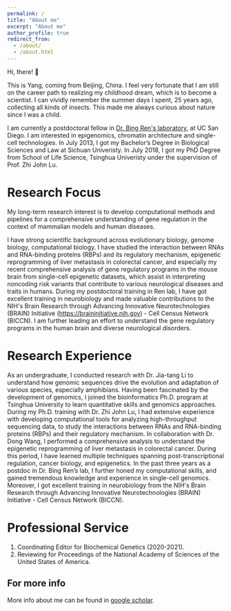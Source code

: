 ```yaml
---
permalink: /
title: "About me"
excerpt: "About me"
author_profile: true
redirect_from: 
  - /about/
  - /about.html
---
```


Hi, there! :wave:

This is Yang, coming from Beijing, China. I feel very fortunate that I am still on the career path to realizing my childhood dream, which is to become a scientist. I can vividly remember the summer days I spent, 25 years ago, collecting all kinds of insects. This made me always curious about nature since I was a child.

I am currently a postdoctoral fellow in [Dr. Bing Ren's laboratory](http://renlab.sdsc.edu/), at UC San Diego. I am interested in epigenomics, chromatin architecture and single-cell technologies. In July 2013, I got my Bachelor’s Degree in Biological Sciences and Law at Sichuan Univeristy. In July 2018, I got my PhD Degree from School of Life Science, Tsinghua Univeristy under the supervision of Prof. Zhi John Lu.  

Research Focus
======
My long-term research interest is to develop computational methods and pipelines for a comprehensive understanding of gene regulation in the context of mammalian models and human diseases. 

I have strong scientific background across evolutionary biology, genome biology, computational biology. I have studied the interaction between RNAs and RNA-binding proteins (RBPs) and its regulatory mechanism, epigenetic reprogramming of liver metastasis in colorectal cancer, and especially my recent comprehensive analysis of gene regulatory programs in the mouse brain from single-cell epigenetic datasets, which assist in interpreting noncoding risk variants that contribute to various neurological diseases and traits in humans. During my postdoctoral training in Ren lab, I have got excellent training in neurobiology and made valuable contributions to the NIH's Brain Research through Advancing Innovative Neurotechnologies (BRAIN) Initiative (https://braininitiative.nih.gov) - Cell Census Network (BICCN). I am further leading an effort to understand the gene regulatory programs in the human brain and diverse neurological disorders.


Research Experience
======
As an undergraduate, I conducted research with Dr. Jia-tang Li to understand how genomic sequences drive the evolution and adaptation of various species, especially amphibians. Having been fascinated by the development of genomics, I joined the bioinformatics Ph.D. program at Tsinghua University to learn quantitative skills and genomics approaches. During my Ph.D. training with Dr. Zhi John Lu, I had extensive experience with developing computational tools for analyzing high-throughput sequencing data, to study the interactions between RNAs and RNA-binding proteins (RBPs) and their regulatory mechanism. In collaboration with Dr. Dong Wang, I performed a comprehensive analysis to understand the epigenetic reprogramming of liver metastasis in colorectal cancer. During this period, I have learned multiple techniques spanning post-transcriptional regulation, cancer biology, and epigenetics. In the past three years as a postdoc in Dr. Bing Ren’s lab, I further honed my computational skills, and gained tremendous knowledge and experience in single-cell genomics. Moreover, I got excellent training in neurobiology from the NIH's Brain Research through Advancing Innovative Neurotechnologies (BRAIN) Initiative - Cell Census Network (BICCN). 


Professional Service
======
1. Coordinating Editor for Biochemical Genetics (2020-2021).
2. Reviewing for Proceedings of the National Academy of Sciences of the United States of America.

For more info
------
More info about me can be found in [google scholar](https://scholar.google.com/citations?user=STMW2OgAAAAJ&hl=en).
